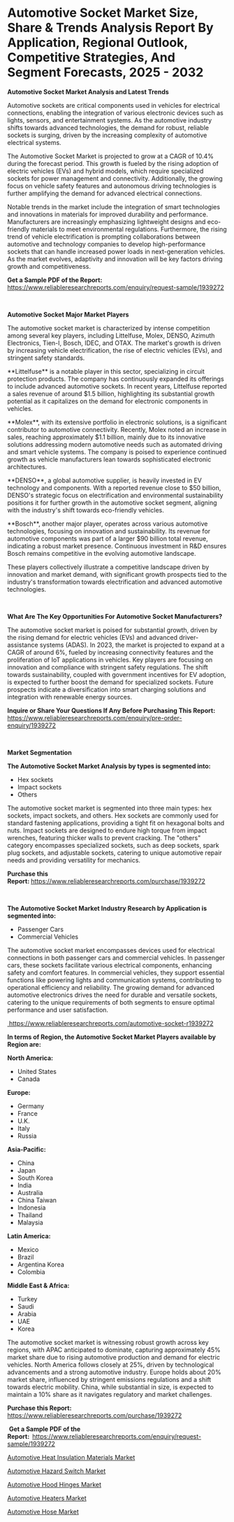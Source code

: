 <p><h1>Automotive Socket Market Size, Share & Trends Analysis Report By Application, Regional Outlook, Competitive Strategies, And Segment Forecasts, 2025 - 2032</h1></p><p><strong>Automotive Socket Market Analysis and Latest Trends</strong></p>
<p><p>Automotive sockets are critical components used in vehicles for electrical connections, enabling the integration of various electronic devices such as lights, sensors, and entertainment systems. As the automotive industry shifts towards advanced technologies, the demand for robust, reliable sockets is surging, driven by the increasing complexity of automotive electrical systems.</p><p>The Automotive Socket Market is projected to grow at a CAGR of 10.4% during the forecast period. This growth is fueled by the rising adoption of electric vehicles (EVs) and hybrid models, which require specialized sockets for power management and connectivity. Additionally, the growing focus on vehicle safety features and autonomous driving technologies is further amplifying the demand for advanced electrical connections.</p><p>Notable trends in the market include the integration of smart technologies and innovations in materials for improved durability and performance. Manufacturers are increasingly emphasizing lightweight designs and eco-friendly materials to meet environmental regulations. Furthermore, the rising trend of vehicle electrification is prompting collaborations between automotive and technology companies to develop high-performance sockets that can handle increased power loads in next-generation vehicles. As the market evolves, adaptivity and innovation will be key factors driving growth and competitiveness.</p></p>
<p><strong>Get a Sample PDF of the Report:&nbsp;</strong> <a href="https://www.reliableresearchreports.com/enquiry/request-sample/1939272?utm_campaign=11&utm_medium=2&utm_source=Github&utm_content=ia&utm_term=30032025&utm_id=automotive-socket">https://www.reliableresearchreports.com/enquiry/request-sample/1939272</a></p>
<p>&nbsp;</p>
<p><strong>Automotive Socket Major Market Players</strong></p>
<p><p>The automotive socket market is characterized by intense competition among several key players, including Littelfuse, Molex, DENSO, Azimuth Electronics, Tien-I, Bosch, IDEC, and OTAX. The market's growth is driven by increasing vehicle electrification, the rise of electric vehicles (EVs), and stringent safety standards.</p><p>**Littelfuse** is a notable player in this sector, specializing in circuit protection products. The company has continuously expanded its offerings to include advanced automotive sockets. In recent years, Littelfuse reported a sales revenue of around $1.5 billion, highlighting its substantial growth potential as it capitalizes on the demand for electronic components in vehicles.</p><p>**Molex**, with its extensive portfolio in electronic solutions, is a significant contributor to automotive connectivity. Recently, Molex noted an increase in sales, reaching approximately $1.1 billion, mainly due to its innovative solutions addressing modern automotive needs such as automated driving and smart vehicle systems. The company is poised to experience continued growth as vehicle manufacturers lean towards sophisticated electronic architectures.</p><p>**DENSO**, a global automotive supplier, is heavily invested in EV technology and components. With a reported revenue close to $50 billion, DENSO's strategic focus on electrification and environmental sustainability positions it for further growth in the automotive socket segment, aligning with the industry's shift towards eco-friendly vehicles.</p><p>**Bosch**, another major player, operates across various automotive technologies, focusing on innovation and sustainability. Its revenue for automotive components was part of a larger $90 billion total revenue, indicating a robust market presence. Continuous investment in R&D ensures Bosch remains competitive in the evolving automotive landscape.</p><p>These players collectively illustrate a competitive landscape driven by innovation and market demand, with significant growth prospects tied to the industry's transformation towards electrification and advanced automotive technologies.</p></p>
<p>&nbsp;</p>
<p><strong>What Are The Key Opportunities For Automotive Socket Manufacturers?</strong></p>
<p><p>The automotive socket market is poised for substantial growth, driven by the rising demand for electric vehicles (EVs) and advanced driver-assistance systems (ADAS). In 2023, the market is projected to expand at a CAGR of around 6%, fueled by increasing connectivity features and the proliferation of IoT applications in vehicles. Key players are focusing on innovation and compliance with stringent safety regulations. The shift towards sustainability, coupled with government incentives for EV adoption, is expected to further boost the demand for specialized sockets. Future prospects indicate a diversification into smart charging solutions and integration with renewable energy sources.</p></p>
<p><strong>Inquire or Share Your Questions If Any Before Purchasing This Report:</strong> <a href="https://www.reliableresearchreports.com/enquiry/pre-order-enquiry/1939272?utm_campaign=11&utm_medium=2&utm_source=Github&utm_content=ia&utm_term=30032025&utm_id=automotive-socket">https://www.reliableresearchreports.com/enquiry/pre-order-enquiry/1939272</a></p>
<p>&nbsp;</p>
<p><strong>Market Segmentation</strong></p>
<p><strong>The Automotive Socket Market Analysis by types is segmented into:</strong></p>
<p><ul><li>Hex sockets</li><li>Impact sockets</li><li>Others</li></ul></p>
<p><p>The automotive socket market is segmented into three main types: hex sockets, impact sockets, and others. Hex sockets are commonly used for standard fastening applications, providing a tight fit on hexagonal bolts and nuts. Impact sockets are designed to endure high torque from impact wrenches, featuring thicker walls to prevent cracking. The "others" category encompasses specialized sockets, such as deep sockets, spark plug sockets, and adjustable sockets, catering to unique automotive repair needs and providing versatility for mechanics.</p></p>
<p><strong>Purchase this Report:&nbsp;</strong><a href="https://www.reliableresearchreports.com/purchase/1939272?utm_campaign=11&utm_medium=2&utm_source=Github&utm_content=ia&utm_term=30032025&utm_id=automotive-socket">https://www.reliableresearchreports.com/purchase/1939272</a></p>
<p>&nbsp;</p>
<p><strong>The Automotive Socket Market Industry Research by Application is segmented into:</strong></p>
<p><ul><li>Passenger Cars</li><li>Commercial Vehicles</li></ul></p>
<p><p>The automotive socket market encompasses devices used for electrical connections in both passenger cars and commercial vehicles. In passenger cars, these sockets facilitate various electrical components, enhancing safety and comfort features. In commercial vehicles, they support essential functions like powering lights and communication systems, contributing to operational efficiency and reliability. The growing demand for advanced automotive electronics drives the need for durable and versatile sockets, catering to the unique requirements of both segments to ensure optimal performance and user satisfaction.</p></p>
<p><a href="https://www.reliableresearchreports.com/automotive-socket-r1939272?utm_campaign=11&utm_medium=2&utm_source=Github&utm_content=ia&utm_term=30032025&utm_id=automotive-socket">&nbsp;https://www.reliableresearchreports.com/automotive-socket-r1939272</a></p>
<p><strong>In terms of Region, the Automotive Socket Market Players available by Region are:</strong></p>
<p>
    <p> <strong> North America: </strong>
        <ul>
            <li>United States</li>
            <li>Canada</li>
        </ul>
        </p> 
    <p> <strong> Europe: </strong>
        <ul>
            <li>Germany</li>
            <li>France</li>
            <li>U.K.</li>
            <li>Italy</li>
            <li>Russia</li>
        </ul>
        </p> 
    <p> <strong> Asia-Pacific: </strong>
        <ul>
            <li>China</li>
            <li>Japan</li>
            <li>South Korea</li>
            <li>India</li>
            <li>Australia</li>
            <li>China Taiwan</li>
            <li>Indonesia</li>
            <li>Thailand</li>
            <li>Malaysia</li>
        </ul>
        </p> 
    <p> <strong> Latin America: </strong>
        <ul>
            <li>Mexico</li>
            <li>Brazil</li>
            <li>Argentina Korea</li>
            <li>Colombia</li>
        </ul>
        </p> 
    <p> <strong> Middle East & Africa: </strong>
        <ul>
            <li>Turkey</li>
            <li>Saudi</li>
            <li>Arabia</li>
            <li>UAE</li>
            <li>Korea</li>
        </ul>
    </p>
    </p>
<p><p>The automotive socket market is witnessing robust growth across key regions, with APAC anticipated to dominate, capturing approximately 45% market share due to rising automotive production and demand for electric vehicles. North America follows closely at 25%, driven by technological advancements and a strong automotive industry. Europe holds about 20% market share, influenced by stringent emissions regulations and a shift towards electric mobility. China, while substantial in size, is expected to maintain a 10% share as it navigates regulatory and market challenges.</p></p>
<p><strong>Purchase this Report: </strong><a href="https://www.reliableresearchreports.com/purchase/1939272?utm_campaign=11&utm_medium=2&utm_source=Github&utm_content=ia&utm_term=30032025&utm_id=automotive-socket">https://www.reliableresearchreports.com/purchase/1939272</a></p>
<p>&nbsp;<strong>Get a Sample PDF of the Report:&nbsp;&nbsp;</strong><a href="https://www.reliableresearchreports.com/enquiry/request-sample/1939272?utm_campaign=11&utm_medium=2&utm_source=Github&utm_content=ia&utm_term=30032025&utm_id=automotive-socket">https://www.reliableresearchreports.com/enquiry/request-sample/1939272</a></p>
<p><strong></strong></p>
<p><p><a href="https://github.com/tauchzuazoli/Market-Research-Report-List-1/blob/main/automotive-heat-insulation-materials-market.md?utm_campaign=11&utm_medium=2&utm_source=Github&utm_content=ia&utm_term=30032025&utm_id=automotive-socket">Automotive Heat Insulation Materials Market</a></p><p><a href="https://github.com/zappasuccofz/Market-Research-Report-List-1/blob/main/automotive-hazard-switch-market.md?utm_campaign=11&utm_medium=2&utm_source=Github&utm_content=ia&utm_term=30032025&utm_id=automotive-socket">Automotive Hazard Switch Market</a></p><p><a href="https://github.com/artussavasrv/Market-Research-Report-List-1/blob/main/automotive-hood-hinges-market.md?utm_campaign=11&utm_medium=2&utm_source=Github&utm_content=ia&utm_term=30032025&utm_id=automotive-socket">Automotive Hood Hinges Market</a></p><p><a href="https://github.com/abbasgwiltke/Market-Research-Report-List-1/blob/main/automotive-heaters-market.md?utm_campaign=11&utm_medium=2&utm_source=Github&utm_content=ia&utm_term=30032025&utm_id=automotive-socket">Automotive Heaters Market</a></p><p><a href="https://github.com/yosenadhler/Market-Research-Report-List-1/blob/main/automotive-hose-market.md?utm_campaign=11&utm_medium=2&utm_source=Github&utm_content=ia&utm_term=30032025&utm_id=automotive-socket">Automotive Hose Market</a></p></p>